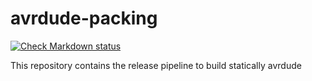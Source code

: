 # avrdude-packing

[![Check Markdown status](https://github.com/arduino/avrdude-packing/actions/workflows/check-markdown-task.yml/badge.svg)](https://github.com/arduino/avrdude-packing/actions/workflows/check-markdown-task.yml)

This repository contains the release pipeline to build statically avrdude
